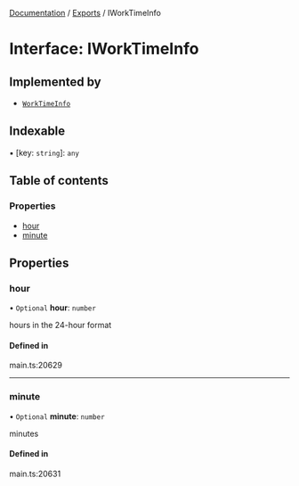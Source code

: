[Documentation](../README.md) / [Exports](../modules.md) / IWorkTimeInfo

# Interface: IWorkTimeInfo

## Implemented by

- [`WorkTimeInfo`](../classes/WorkTimeInfo.md)

## Indexable

▪ [key: `string`]: `any`

## Table of contents

### Properties

- [hour](IWorkTimeInfo.md#hour)
- [minute](IWorkTimeInfo.md#minute)

## Properties

### hour

• `Optional` **hour**: `number`

hours in the 24-hour format

#### Defined in

main.ts:20629

___

### minute

• `Optional` **minute**: `number`

minutes

#### Defined in

main.ts:20631
